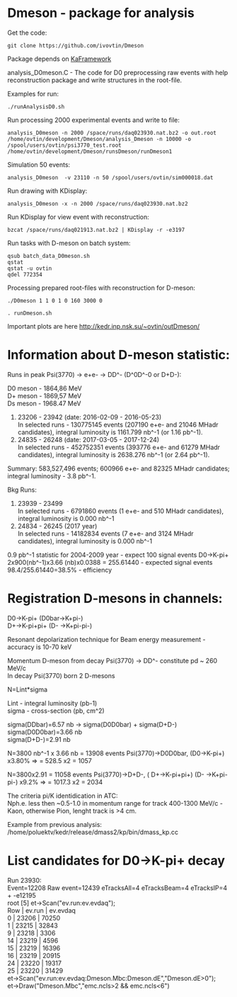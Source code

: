 # Dmeson - package for analysis

Get the code:  <br />
```
git clone https://github.com/ivovtin/Dmeson
```
Package depends on [KaFramework](https://github.com/ivovtin/KaFramework) <br />

analysis_D0meson.C - The code for D0 preprocessing raw events with help reconstruction package and write structures in the root-file. <br />

Examples for run: <br />
```
./runAnalysisD0.sh
```
Run processing 2000 experimental events and write to file:
```
analysis_D0meson -n 2000 /space/runs/daq023930.nat.bz2 -o out.root
/home/ovtin/development/Dmeson/analysis_Dmeson -n 10000 -o /spool/users/ovtin/psi3770_test.root /home/ovtin/development/Dmeson/runsDmeson/runDmeson1
```
Simulation 50 events:
```
analysis_D0meson  -v 23110 -n 50 /spool/users/ovtin/sim000018.dat
```
Run drawing with KDisplay:
```
analysis_D0meson -x -n 2000 /space/runs/daq023930.nat.bz2
```
Run KDisplay for view event with reconstruction:
```
bzcat /space/runs/daq021913.nat.bz2 | KDisplay -r -e3197
```
Run tasks with D-meson on batch system:
```
qsub batch_data_D0meson.sh
qstat
qstat -u ovtin
qdel 772354
```

Processing prepared root-files with reconstruction for D-meson:
```
./D0meson 1 1 0 1 0 160 3000 0

. runDmeson.sh
```

Important plots are here http://kedr.inp.nsk.su/~ovtin/outDmeson/

# Information about D-meson statistic:
Runs in peak Psi(3770) -> e+e- -> DD^- (D^0D^-0 or D+D-): <br />

D0 meson - 1864,86 MeV <br />
D+ meson - 1869,57 MeV <br />
Ds meson - 1968.47 MeV <br />

1) 23206 - 23942 (date: 2016-02-09 - 2016-05-23) <br />
In selected runs - 130775145 events (207190 e+e- and 21046 MHadr candidates), integral luminosity is 1161.799 nb^-1 (or 1.16 pb^-1).  <br />
2) 24835 - 26248 (date: 2017-03-05 - 2017-12-24) <br />
In selected runs - 452752351 events (393776 e+e- and 61279 MHadr candidates), integral luminosity is 2638.276 nb^-1 (or 2.64 pb^-1).  <br />

Summary: 583,527,496 events; 600966 e+e- and 82325 MHadr candidates; integral luminosity - 3.8 pb^-1. <br />

Bkg Runs: <br />
1) 23939 - 23499 <br />
In selected runs - 6791860 events (1 e+e- and 510 MHadr candidates), integral luminosity is 0.000 nb^-1   <br />
2) 24834 - 26245 (2017 year) <br />
In selected runs - 14182834 events (7 e+e- and 3124 MHadr candidates), integral luminosity is 0.000 nb^-1   <br />

0.9 pb^-1 statistic for 2004-2009 year - expect 100 signal events D0->K-pi+  <br />
2x900(nb^-1)x3.66 (nb)x0.0388 = 255.61440  -  expected signal events         <br />
98.4/255.61440=38.5%  - efficiency                                           <br />


# Registration D-mesons in channels:<br />
D0->K-pi+ (D0bar->K+pi-)           <br />
D+->K-pi+pi+ (D- ->K+pi-pi-)       <br />

Resonant depolarization technique for Beam energy measurement - accuracy is 10-70 keV  <br />

Momentum D-meson from decay Psi(3770) -> DD^- constitute pd ~ 260 MeV/c <br />
In decay Psi(3770) born 2 D-mesons                                <br />

N=Lint*sigma                                                                 <br />

Lint - integral luminosity (pb-1)                                        <br />
sigma - cross-section (pb, cm^2)                                                   <br />

sigma(DDbar)=6.57 nb   -> sigma(D0D0bar) + sigma(D+D-)                       <br />
sigma(D0D0bar)=3.66 nb                                                       <br />
sigma(D+D-)=2.91 nb                                                          <br />

N=3800 nb^-1 x 3.66 nb = 13908 events Psi(3770)->D0D0bar, (D0->K-pi+)  x3.80%  =>  = 528.5 x2 = 1057      <br />

N=3800x2.91 = 11058 events Psi(3770)->D+D-, ( D+->K-pi+pi+) (D- ->K+pi-pi-) x9.2% =>  = 1017.3 x2 = 2034         <br />


The criteria pi/K identidication in ATC:                                                       <br />
Nph.e. less then ~0.5-1.0 in momentum range for track 400-1300 MeV/c  - Kaon, otherwise Pion, lenght track is >4 cm. <br />

Example from previous analysis: /home/poluektv/kedr/release/dmass2/kp/bin/dmass_kp.cc  <br />


# List candidates for D0->K-pi+ decay
Run 23930:                                                                                     <br />
Event=12208	Raw event=12439	eTracksAll=4	eTracksBeam=4	eTracksIP=4    +   -e12195     <br />
root [5] et->Scan("ev.run:ev.evdaq");           <br />
    Row   |    ev.run |  ev.evdaq               <br />
       0  |    23206 |     70250                <br />
       1  |    23215 |     32843                <br />
       9  |    23218 |      3306                <br />
      14  |    23219 |      4596                <br />
      15  |    23219 |     16396                <br />
      16  |    23219 |     20915                <br />
      24  |    23220 |     19317                <br />
      25  |    23220 |     31429                <br />
et->Scan("ev.run:ev.evdaq:Dmeson.Mbc:Dmeson.dE","Dmeson.dE>0");    <br />
et->Draw("Dmeson.Mbc","emc.ncls>2 && emc.ncls<6")                  <br />














